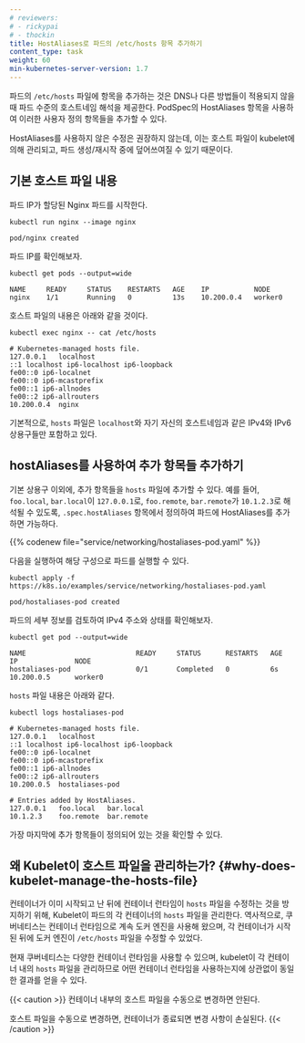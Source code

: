 ```yaml
---
# reviewers:
# - rickypai
# - thockin
title: HostAliases로 파드의 /etc/hosts 항목 추가하기
content_type: task
weight: 60
min-kubernetes-server-version: 1.7
---
```



<!-- overview -->

파드의 `/etc/hosts` 파일에 항목을 추가하는 것은 DNS나 다른 방법들이 적용되지 않을 때 파드 수준의 호스트네임 해석을 제공한다. PodSpec의 HostAliases 항목을 사용하여 이러한 사용자 정의 항목들을 추가할 수 있다.

HostAliases를 사용하지 않은 수정은 권장하지 않는데, 이는 호스트 파일이 kubelet에 의해 관리되고, 파드 생성/재시작 중에 덮어쓰여질 수 있기 때문이다.


<!-- steps -->

## 기본 호스트 파일 내용

파드 IP가 할당된 Nginx 파드를 시작한다.

```shell
kubectl run nginx --image nginx
```

```
pod/nginx created
```

파드 IP를 확인해보자.

```shell
kubectl get pods --output=wide
```

```
NAME     READY     STATUS    RESTARTS   AGE    IP           NODE
nginx    1/1       Running   0          13s    10.200.0.4   worker0
```

호스트 파일의 내용은 아래와 같을 것이다.

```shell
kubectl exec nginx -- cat /etc/hosts
```

```
# Kubernetes-managed hosts file.
127.0.0.1	localhost
::1	localhost ip6-localhost ip6-loopback
fe00::0	ip6-localnet
fe00::0	ip6-mcastprefix
fe00::1	ip6-allnodes
fe00::2	ip6-allrouters
10.200.0.4	nginx
```

기본적으로, `hosts` 파일은 `localhost`와 자기 자신의 호스트네임과 같은 IPv4와 IPv6
상용구들만 포함하고 있다.

## hostAliases를 사용하여 추가 항목들 추가하기

기본 상용구 이외에, 추가 항목들을 `hosts` 파일에
추가할 수 있다.
예를 들어, `foo.local`, `bar.local`이 `127.0.0.1`로,
`foo.remote`, `bar.remote`가 `10.1.2.3`로 해석될 수 있도록, `.spec.hostAliases` 항목에서 정의하여 파드에
HostAliases를 추가하면 가능하다.

{{% codenew file="service/networking/hostaliases-pod.yaml" %}}

다음을 실행하여 해당 구성으로 파드를 실행할 수 있다.

```shell
kubectl apply -f https://k8s.io/examples/service/networking/hostaliases-pod.yaml
```

```
pod/hostaliases-pod created
```

파드의 세부 정보를 검토하여 IPv4 주소와 상태를 확인해보자.

```shell
kubectl get pod --output=wide
```

```
NAME                           READY     STATUS      RESTARTS   AGE       IP              NODE
hostaliases-pod                0/1       Completed   0          6s        10.200.0.5      worker0
```

`hosts` 파일 내용은 아래와 같다.

```shell
kubectl logs hostaliases-pod
```

```
# Kubernetes-managed hosts file.
127.0.0.1	localhost
::1	localhost ip6-localhost ip6-loopback
fe00::0	ip6-localnet
fe00::0	ip6-mcastprefix
fe00::1	ip6-allnodes
fe00::2	ip6-allrouters
10.200.0.5	hostaliases-pod

# Entries added by HostAliases.
127.0.0.1	foo.local	bar.local
10.1.2.3	foo.remote	bar.remote
```

가장 마지막에 추가 항목들이 정의되어 있는 것을 확인할 수 있다.

## 왜 Kubelet이 호스트 파일을 관리하는가? {#why-does-kubelet-manage-the-hosts-file}

컨테이너가 이미 시작되고 난 뒤에 
컨테이너 런타임이 `hosts` 파일을 수정하는 것을 방지하기 위해, 
Kubelet이 파드의 각 컨테이너의 `hosts` 파일을 관리한다. 
역사적으로, 쿠버네티스는 컨테이너 런타임으로 계속 도커 엔진을 사용해 왔으며, 
각 컨테이너가 시작된 뒤에 도커 엔진이 `/etc/hosts` 파일을 수정할 수 있었다.

현재 쿠버네티스는 다양한 컨테이너 런타임을 사용할 수 있으며, 
kubelet이 각 컨테이너 내의 `hosts` 파일을 관리하므로 
어떤 컨테이너 런타임을 사용하는지에 상관없이 동일한 결과를 얻을 수 있다.

{{< caution >}}
컨테이너 내부의 호스트 파일을 수동으로 변경하면 안된다.

호스트 파일을 수동으로 변경하면,
컨테이너가 종료되면 변경 사항이 손실된다.
{{< /caution >}}
